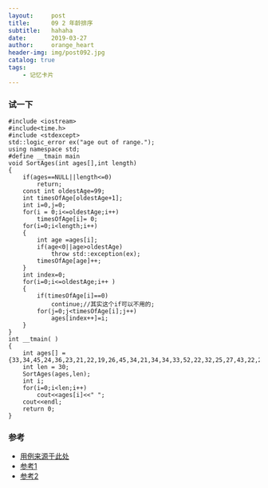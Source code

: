 ```yaml
---
layout:     post
title:      09 2 年龄排序
subtitle:   hahaha
date:       2019-03-27
author:     orange_heart
header-img: img/post092.jpg
catalog: true
tags:
    - 记忆卡片
---
```


### 试一下

```objc
#include <iostream>
#include<time.h>
#include <stdexcept>
std::logic_error ex("age out of range.");
using namespace std;
#define __tmain main
void SortAges(int ages[],int length)
{
    if(ages==NULL||length<=0)
        return;
    const int oldestAge=99;
    int timesOfAge[oldestAge+1];
    int i=0,j=0;
    for(i = 0;i<=oldestAge;i++)
        timesOfAge[i]= 0;
    for(i=0;i<length;i++)
    {
        int age =ages[i];
        if(age<0||age>oldestAge)
            throw std::exception(ex);
        timesOfAge[age]++;
    }
    int index=0;
    for(i=0;i<=oldestAge;i++ )
    {
        if(timesOfAge[i]==0)
            continue;//其实这个if可以不用的;
        for(j=0;j<timesOfAge[i];j++)
            ages[index++]=i;
    }
}
int __tmain( )
{
	int ages[] = {33,34,45,24,36,23,21,22,19,26,45,34,21,34,34,33,52,22,32,25,27,43,22,21,20,33,26,27,15,29};
	int len = 30;
	SortAges(ages,len);
	int i;
	for(i=0;i<len;i++)
		cout<<ages[i]<<" ";
	cout<<endl;
	return 0;
}
```

### 参考

- [用例来源于此处](https://blog.csdn.net/ns_code/article/details/25144793)
- [参考1](https://github.com/zhedahht/CodingInterviewChinese2)
- [参考2](https://github.com/gatieme/CodingInterviews)
